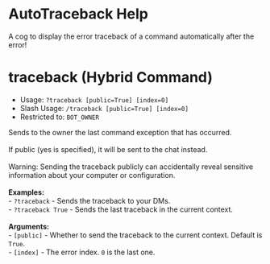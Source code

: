 # AutoTraceback Help

A cog to display the error traceback of a command automatically after the error!

# traceback (Hybrid Command)
 - Usage: `?traceback [public=True] [index=0] `
 - Slash Usage: `/traceback [public=True] [index=0] `
 - Restricted to: `BOT_OWNER`

Sends to the owner the last command exception that has occurred.<br/><br/>If public (yes is specified), it will be sent to the chat instead.<br/><br/>Warning: Sending the traceback publicly can accidentally reveal sensitive information about your computer or configuration.<br/><br/>**Examples:**<br/>    - `?traceback` - Sends the traceback to your DMs.<br/>    - `?traceback True` - Sends the last traceback in the current context.<br/><br/>**Arguments:**<br/>    - `[public]` - Whether to send the traceback to the current context. Default is `True`.<br/>    - `[index]`  - The error index. `0` is the last one.

